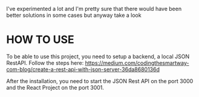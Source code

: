 I've experimented a lot and I'm pretty sure that there would have been better solutions in some cases but anyway take a look

# HOW TO USE

To be able to use this project, you need to setup a backend, a local JSON RestAPI.
Follow the steps here: https://medium.com/codingthesmartway-com-blog/create-a-rest-api-with-json-server-36da8680136d

After the installation, you need to start the JSON Rest API on the port 3000 and the React Project on the port 3001.
